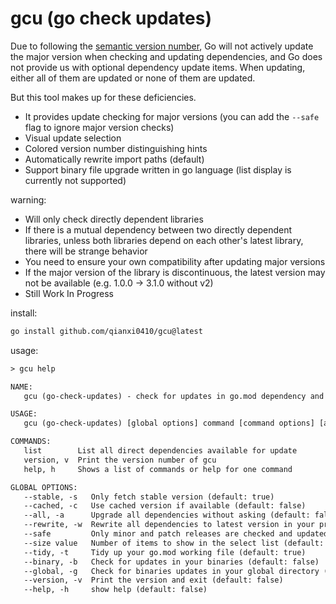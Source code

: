 # gcu (go check updates)

Due to following the [semantic version number](https://semver.org/), Go will not actively update the major version when checking and updating dependencies, and Go does not provide us with optional dependency update items. When updating, either all of them are updated or none of them are updated.

But this tool makes up for these deficiencies.

- It provides update checking for major versions (you can add the `--safe` flag to ignore major version checks)
- Visual update selection
- Colored version number distinguishing hints
- Automatically rewrite import paths (default)
- Support binary file upgrade written in go language (list display is currently not supported)

warning:

- Will only check directly dependent libraries
- If there is a mutual dependency between two directly dependent libraries, unless both libraries depend on each other's latest library, there will be strange behavior
- You need to ensure your own compatibility after updating major versions
- If the major version of the library is discontinuous, the latest version may not be available (e.g. 1.0.0 -> 3.1.0 without v2)
- Still Work In Progress

install:

```bash
go install github.com/qianxi0410/gcu@latest
```

usage:

```txt
> gcu help

NAME:
   gcu (go-check-updates) - check for updates in go.mod dependency and go's binary files

USAGE:
   gcu (go-check-updates) [global options] command [command options] [arguments...]

COMMANDS:
   list        List all direct dependencies available for update
   version, v  Print the version number of gcu
   help, h     Shows a list of commands or help for one command

GLOBAL OPTIONS:
   --stable, -s   Only fetch stable version (default: true)
   --cached, -c   Use cached version if available (default: false)
   --all, -a      Upgrade all dependencies without asking (default: false)
   --rewrite, -w  Rewrite all dependencies to latest version in your project (default: true)
   --safe         Only minor and patch releases are checked and updated (default: false)
   --size value   Number of items to show in the select list (default: 10)
   --tidy, -t     Tidy up your go.mod working file (default: true)
   --binary, -b   Check for updates in your binaries (default: false)
   --global, -g   Check for binaries updates in your global directory (default: false)
   --version, -v  Print the version and exit (default: false)
   --help, -h     show help (default: false)
```
